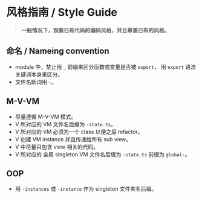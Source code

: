 # 风格指南 / Style Guide

> **一般情况下，观察已有代码的编码风格，并且尊重已有的风格。**

## 命名 / Nameing convention

- module 中，禁止用 `_` 前缀来区分函数或变量是否被 `export`，
  用 `export` 语法关键词本身来区分。
- 文件名断词用 `-`。

## M-V-VM

- 尽量遵循 M-V-VM 模式。
- V 所对应的 VM 文件名后缀为 `-state.ts`。
- V 所对应的 VM 必须为一个 class 以便之后 refactor。
- V 创建 VM instance 并且传递给所有 sub view。
- V 中尽量只包含 view 相关的代码。
- V 所对应的 全局 singleton VM 文件名后缀为 `-state.ts` 前缀为 `global-`。

## OOP

- 用 `-instances` 或 `-instance` 作为 singleton 文件夹名后缀。
